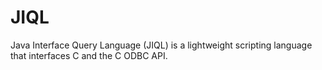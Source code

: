 # JIQL
Java Interface Query Language (JIQL) is a lightweight scripting language that interfaces C and the C ODBC API.
